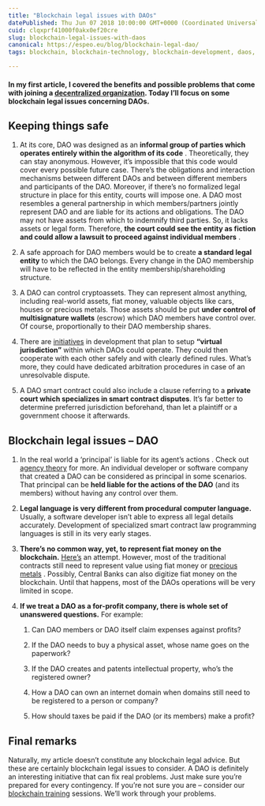 ```yaml
---
title: "Blockchain legal issues with DAOs"
datePublished: Thu Jun 07 2018 10:00:00 GMT+0000 (Coordinated Universal Time)
cuid: clqxprf41000f0akx0ef20cre
slug: blockchain-legal-issues-with-daos
canonical: https://espeo.eu/blog/blockchain-legal-dao/
tags: blockchain, blockchain-technology, blockchain-development, daos, dao

---
```


#### **In my first article, I covered the benefits and possible problems that come with joining a** [**decentralized organization**](https://espeoblockchain.com/blog/decentralized-organization/)**. Today I’ll focus on some blockchain legal issues concerning DAOs.**

## **Keeping things safe**

1. At its core, DAO was designed as an **informal group of parties which operates entirely within the algorithm of its code** . Theoretically, they can stay anonymous. However, it’s impossible that this code would cover every possible future case. There’s the obligations and interaction mechanisms between different DAOs and between different members and participants of the DAO. Moreover, if there’s no formalized legal structure in place for this entity, courts will impose one. A DAO most resembles a general partnership in which members/partners jointly represent DAO and are liable for its actions and obligations. The DAO may not have assets from which to indemnify third parties. So, it lacks assets or legal form. Therefore, **the court could see the entity as fiction and could allow a lawsuit to proceed against individual members** .
    
2. A safe approach for DAO members would be to create **a standard legal entity** to which the DAO belongs. Every change in the DAO membership will have to be reflected in the entity membership/shareholding structure.
    
3. A DAO can control cryptoassets. They can represent almost anything, including real-world assets, fiat money, valuable objects like cars, houses or precious metals. Those assets should be put **under control of multisignature wallets** (escrow) which DAO members have control over. Of course, proportionally to their DAO membership shares.
    
4. There are [initiatives](https://aragon.one/network/) in development that plan to setup **“virtual jurisdiction”** within which DAOs could operate. They could then cooperate with each other safely and with clearly defined rules. What’s more, they could have dedicated arbitration procedures in case of an unresolvable dispute.
    
5. A DAO smart contract could also include a clause referring to a **private court which specializes in smart contract disputes**. It’s far better to determine preferred jurisdiction beforehand, than let a plaintiff or a government choose it afterwards.
    

## **Blockchain legal issues – DAO**

1. In the real world a ‘principal’ is liable for its agent’s actions . Check out [agency theory](https://www.investopedia.com/terms/a/agencytheory.asp) for more. An individual developer or software company that created a DAO can be considered as principal in some scenarios. That principal can be **held liable for the actions of the DAO** (and its members) without having any control over them.
    
2. **Legal language is very different from procedural computer language.** Usually, a software developer isn’t able to express all legal details accurately. Development of specialized smart contract law programming languages is still in its very early stages.
    
3. **There’s no common way, yet, to represent fiat money** **on the blockchain.** [Here’s](https://tether.to/) an attempt. However, most of the traditional contracts still need to represent value using fiat money or [precious metals](https://digix.global/) . Possibly, Central Banks can also digitize fiat money on the blockchain. Until that happens, most of the DAOs operations will be very limited in scope.
    
4. **If we treat a DAO as a for-profit company, there is whole set of unanswered questions.** For example:
    
    1. Can DAO members or DAO itself claim expenses against profits?
        
    2. If the DAO needs to buy a physical asset, whose name goes on the paperwork?
        
    3. If the DAO creates and patents intellectual property, who’s the registered owner?
        
    4. How a DAO can own an internet domain when domains still need to be registered to a person or company?
        
    5. How should taxes be paid if the DAO (or its members) make a profit?
        

## **Final remarks**

Naturally, my article doesn’t constitute any blockchain legal advice. But these are certainly blockchain legal issues to consider. A DAO is definitely an interesting initiative that can fix real problems. Just make sure you’re prepared for every contingency. If you’re not sure you are – consider our [blockchain training](https://espeoblockchain.com/blockchain-training/) sessions. We’ll work through your problems.